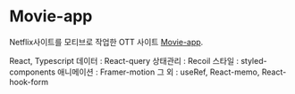 # Movie-app

Netflix사이트를 모티브로 작업한 OTT 사이트 [Movie-app](https://devcecy.github.io/movie-app).

React, Typescript
데이터 : React-query
상태관리 : Recoil
스타일 : styled-components
애니메이션 : Framer-motion
그 외 : useRef, React-memo, React-hook-form
